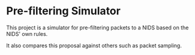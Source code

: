 # Pre-filtering Simulator

This project is a simulator for pre-filtering packets to a NIDS based on the NIDS' own rules. 

It also compares this proposal against others such as packet sampling.
